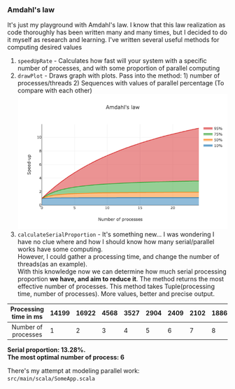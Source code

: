 ### Amdahl's law


It's just my playground with Amdahl's law. I know that this law realization as code thoroughly has been written many and many times, but I decided to do it myself as research and learning.
I've written several useful methods for computing desired values
1) `speedUpRate` - Calculates how fast will your system with a specific number of processes, and with some proportion of parallel computing
2) `drawPlot` - Draws graph with plots. Pass into the method: 1) number of processes/threads 2) Sequences with values of parallel percentage (To compare with each other)
![img.png](plot.png)
3) `calculateSerialProportion` -
   It's something new... I was wondering I have no clue where and how I should know how many serial/parallel works have some computing.\
   However, I could gather a processing time, and change the number of threads(as an example).\
   With this knowledge now we can determine how much serial processing proportion **we have, and aim to reduce it**. The method returns the most effective number of processes.
   This method takes Tuple(processing time, number of processes). More values, better and precise output.
   
   
| Processing time in ms | 14199 | 16922 | 4568 | 3527 | 2904 | 2409 | 2102 | 1886 | 1892 | 1871 |
|:---------------------:|-------|-------|------|------|------|------|------|------|------|------|
| Number of processes   | 1     | 2     | 3    | 4    | 5    | 6    | 7    | 8    | 9    | 10   |                                


**Serial proportion: 13.28%.**\
**The most optimal number of process: 6**

There's my attempt at modeling parallel work: `src/main/scala/SomeApp.scala` 